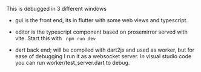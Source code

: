 This is debugged in 3 different windows

- gui is the front end, its in flutter with some web views and typescript.

- editor is the typescript component based on prosemirror served with vite. Start this with ``` npm run dev```

- dart back end; will be compiled with dart2js and used as worker, but for ease of debugging I run it as a websocket server. In visual studio code you can run  worker/test_server.dart to debug.

